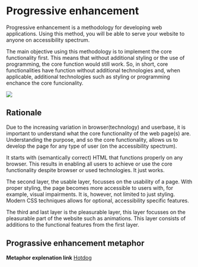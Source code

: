 # Progressive enhancement

Progressive enhancement is a methodology for developing web applications. Using this method, you will be able to serve your website to anyone on accessibility spectrum.

The main objective using this methodology is to implement the core functionality first. This means that without additional styling or the use of programming, the core function would still work. So, in short, core functionalities have function without additional technologies and, when applicable, additional technologies such as styling or programming enchance the core funcionality.

![](https://camo.githubusercontent.com/2c3c8a9256f83a67dad58bfe9df751a8ac2a6842ff210e7ceb921f1a5deb029a/68747470733a2f2f6d69726f2e6d656469756d2e636f6d2f6d61782f313430302f312a39316833534750766579553877316445546d6d3351412e676966)


## Rationale 
Due to the increasing variation in browser(technology) and userbase, it is important to understand what the core functionality of the web page(s) are. Understanding the purpose, and so the core functionality, allows us to develop the page for any type of user (on the accessibility spectrum). 

It starts with (semantically correct) HTML that functions properly on any browser. This results in enabling all users to achieve or use the core functionality despite browser or used technologies. It just works. 

The second layer, the usable layer, focusses on the usability of a page. With proper styling, the page becomes more accessible to users with, for example, visual impairments. It is, however, not limited to just styling. Modern CSS techniques allows for optional, accessibility specific features.

The third and last layer is the pleasurable layer, this layer focusses on the pleasurable part of the website such as animations. This layer consists of additions to the functional features from the first layer.


## Prograssive enhancement metaphor
**Metaphor explenation link**
[Hotdog](https://github.com/facebook/react/wiki/Sites-Using-React)
